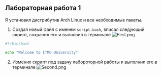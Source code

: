 ## Лабораторная работа 1

Я установил дистрибутив Arch Linux и все необходимые пакеты.

1. Создал новый файл с именем `script.bash`, вписал следующий скрипт, сохранил его и выполнил в терминале
![First.png](Lab_1/Sreenshots/1.png)
```bash
#!/bin/bash

echo "Welcome to ITMO University"
```

2. Изменил скрипт под задачу лабороторной работы и выполнил его в терминале
![Second.png](Lab_1/Sreenshots/2.png)



